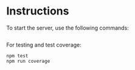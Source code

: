 # Instructions

To start the server, use the following commands:

```console

```

For testing and test coverage:

```console
npm test
npm run coverage
```
